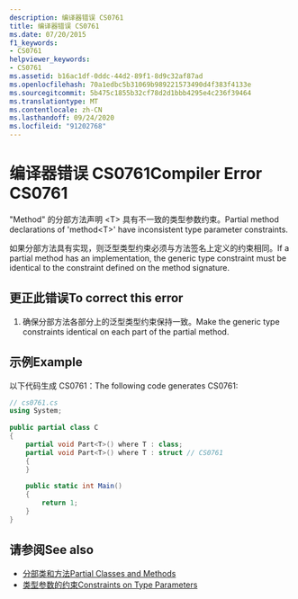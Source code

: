 ```yaml
---
description: 编译器错误 CS0761
title: 编译器错误 CS0761
ms.date: 07/20/2015
f1_keywords:
- CS0761
helpviewer_keywords:
- CS0761
ms.assetid: b16ac1df-0ddc-44d2-89f1-8d9c32af87ad
ms.openlocfilehash: 70a1edbc5b31069b989221573490d4f383f4133e
ms.sourcegitcommit: 5b475c1855b32cf78d2d1bbb4295e4c236f39464
ms.translationtype: MT
ms.contentlocale: zh-CN
ms.lasthandoff: 09/24/2020
ms.locfileid: "91202768"
---
```

# <a name="compiler-error-cs0761"></a><span data-ttu-id="18fef-103">编译器错误 CS0761</span><span class="sxs-lookup"><span data-stu-id="18fef-103">Compiler Error CS0761</span></span>

<span data-ttu-id="18fef-104">"Method" 的分部方法声明 \<T> 具有不一致的类型参数约束。</span><span class="sxs-lookup"><span data-stu-id="18fef-104">Partial method declarations of 'method\<T>' have inconsistent type parameter constraints.</span></span>  
  
 <span data-ttu-id="18fef-105">如果分部方法具有实现，则泛型类型约束必须与方法签名上定义的约束相同。</span><span class="sxs-lookup"><span data-stu-id="18fef-105">If a partial method has an implementation, the generic type constraint must be identical to the constraint defined on the method signature.</span></span>  
  
## <a name="to-correct-this-error"></a><span data-ttu-id="18fef-106">更正此错误</span><span class="sxs-lookup"><span data-stu-id="18fef-106">To correct this error</span></span>  
  
1. <span data-ttu-id="18fef-107">确保分部方法各部分上的泛型类型约束保持一致。</span><span class="sxs-lookup"><span data-stu-id="18fef-107">Make the generic type constraints identical on each part of the partial method.</span></span>  
  
## <a name="example"></a><span data-ttu-id="18fef-108">示例</span><span class="sxs-lookup"><span data-stu-id="18fef-108">Example</span></span>  

 <span data-ttu-id="18fef-109">以下代码生成 CS0761：</span><span class="sxs-lookup"><span data-stu-id="18fef-109">The following code generates CS0761:</span></span>  
  
```csharp  
// cs0761.cs  
using System;  
  
public partial class C  
{  
    partial void Part<T>() where T : class;  
    partial void Part<T>() where T : struct // CS0761  
    {  
    }  
  
    public static int Main()  
    {  
        return 1;  
    }  
}  
```  
  
## <a name="see-also"></a><span data-ttu-id="18fef-110">请参阅</span><span class="sxs-lookup"><span data-stu-id="18fef-110">See also</span></span>

- [<span data-ttu-id="18fef-111">分部类和方法</span><span class="sxs-lookup"><span data-stu-id="18fef-111">Partial Classes and Methods</span></span>](../programming-guide/classes-and-structs/partial-classes-and-methods.md)
- [<span data-ttu-id="18fef-112">类型参数的约束</span><span class="sxs-lookup"><span data-stu-id="18fef-112">Constraints on Type Parameters</span></span>](../programming-guide/generics/constraints-on-type-parameters.md)
